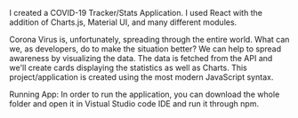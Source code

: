 I created a COVID-19 Tracker/Stats Application. I used React with the addition of Charts.js, Material UI, and many different modules. 

Corona Virus is, unfortunately, spreading through the entire world. What can we, as developers, do to make the situation better? We can help to spread awareness by visualizing the data. The data is fetched from the API and we'll create cards displaying the statistics as well as Charts. This project/application is created using the most modern JavaScript syntax. 


Running App:
In order to run the application, you can download the whole folder and open it in Vistual Studio code IDE and run it through npm.

